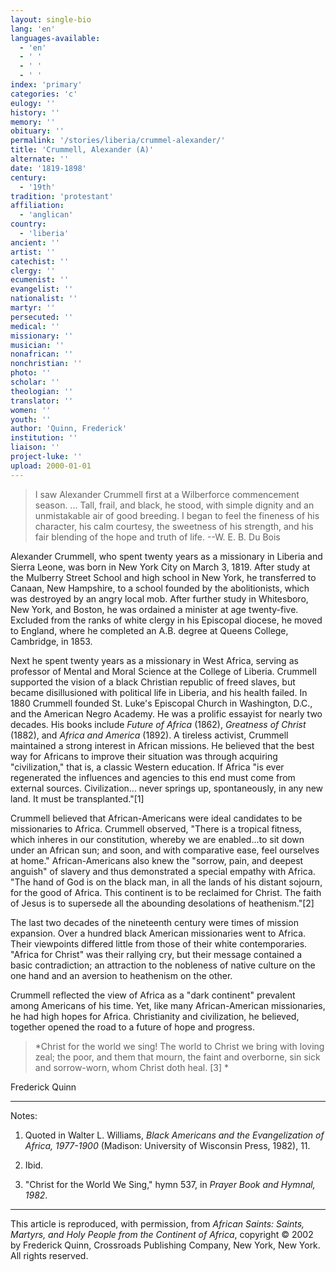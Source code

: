```yaml
---
layout: single-bio
lang: 'en'
languages-available:
  - 'en'
  - ' '
  - ' '
  - ' '
index: 'primary'
categories: 'c'
eulogy: ''
history: ''
memory: ''
obituary: ''
permalink: '/stories/liberia/crummel-alexander/'
title: 'Crummell, Alexander (A)'
alternate: ''
date: '1819-1898'
century:
  - '19th'
tradition: 'protestant'
affiliation:
  - 'anglican'
country:
  - 'liberia'
ancient: ''
artist: ''
catechist: ''
clergy: ''
ecumenist: ''
evangelist: ''
nationalist: ''
martyr: ''
persecuted: ''
medical: ''
missionary: ''
musician: ''
nonafrican: ''
nonchristian: ''
photo: ''
scholar: ''
theologian: ''
translator: ''
women: ''
youth: ''
author: 'Quinn, Frederick'
institution: ''
liaison: ''
project-luke: ''
upload: 2000-01-01
---
```



> I saw Alexander Crummell first at a Wilberforce commencement season. ... Tall, frail, and black, he stood, with simple dignity and an unmistakable air of good breeding. I began to feel the fineness of his character, his calm courtesy, the sweetness of his strength, and his fair blending of the hope and truth of life. --W. E. B. Du Bois
> 

Alexander Crummell, who spent twenty years as a missionary in Liberia and Sierra Leone, was born in New York City on March 3, 1819. After study at the Mulberry Street School and high school in New York, he transferred to Canaan, New Hampshire, to a school founded by the abolitionists, which was destroyed by an angry local mob. After further study in Whitesboro, New York, and Boston, he was ordained a minister at age twenty-five. Excluded from the ranks of white clergy in his Episcopal diocese, he moved to England, where he completed an A.B. degree at Queens College, Cambridge, in 1853.

Next he spent twenty years as a missionary in West Africa, serving as professor of Mental and Moral Science at the College of Liberia. Crummell supported the vision of a black Christian republic of freed slaves, but became disillusioned with political life in Liberia, and his health failed.
In 1880 Crummell founded St. Luke's Episcopal Church in Washington, D.C., and the American Negro Academy. He was a prolific essayist for nearly two decades. His books include *Future of Africa* (1862), *Greatness of Christ* (1882), and *Africa and America* (1892). A tireless activist, Crummell maintained a strong interest in African missions. He believed that the best way for Africans to improve their situation was through acquiring "civilization," that is, a classic Western education. If Africa "is ever regenerated the influences and agencies to this end must come from external sources. Civilization... never springs up, spontaneously, in any new land. It must be transplanted."[1]

Crummell believed that African-Americans were ideal candidates to be missionaries to Africa. Crummell observed, "There is a tropical fitness, which inheres in our constitution, whereby we are enabled...to sit down under an African sun; and soon, and with comparative ease, feel ourselves at home." African-Americans also knew the "sorrow, pain, and deepest anguish" of slavery and thus demonstrated a special empathy with Africa. "The hand of God is on the black man, in all the lands of his distant sojourn, for the good of Africa. This continent is to be reclaimed for Christ. The faith of Jesus is to supersede all the abounding desolations of heathenism."[2]

The last two decades of the nineteenth century were times of mission expansion. Over a hundred black American missionaries went to Africa. Their viewpoints differed little from those of their white contemporaries. "Africa for Christ" was their rallying cry, but their message contained a basic contradiction; an attraction to the nobleness of native culture on the one hand and an aversion to heathenism on the other.

Crummell reflected the view of Africa as a "dark continent" prevalent among Americans of his time. Yet, like many African-American missionaries, he had high hopes for Africa. Christianity and civilization, he believed, together opened the road to a future of hope and progress.

> *Christ for the world we sing!
> The world to Christ we bring
> with loving zeal;
> the poor, and them that mourn,
> the faint and overborne,
> sin sick and sorrow-worn,
> whom Christ doth heal. [3]
> *

Frederick Quinn

---

Notes:

1. Quoted in Walter L. Williams, *Black Americans and the Evangelization
of Africa, 1977-1900* (Madison: University of Wisconsin Press, 1982), 11.

2. Ibid.

3. "Christ for the World We Sing," hymn 537, in *Prayer Book and Hymnal, 1982*.

---

This article is reproduced, with permission, from *African Saints: Saints, Martyrs, and Holy People from the Continent of Africa*, copyright &copy; 2002 by Frederick Quinn, Crossroads Publishing Company, New York, New York.  All rights reserved.